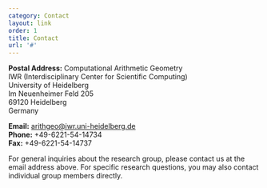 ```yaml
---
category: Contact
layout: link
order: 1
title: Contact
url: '#'
---
```


**Postal Address:**
Computational Arithmetic Geometry  
IWR (Interdisciplinary Center for Scientific Computing)  
University of Heidelberg  
Im Neuenheimer Feld 205  
69120 Heidelberg  
Germany

**Email:** arithgeo@iwr.uni-heidelberg.de  
**Phone:** +49-6221-54-14734  
**Fax:** +49-6221-54-14737

For general inquiries about the research group, please contact us at the email address above. For specific research questions, you may also contact individual group members directly.
